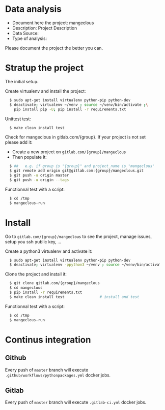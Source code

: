 # Data analysis
- Document here the project: mangeclous
- Description: Project Description
- Data Source:
- Type of analysis:

Please document the project the better you can.

# Stratup the project

The initial setup.

Create virtualenv and install the project:
```bash
  $ sudo apt-get install virtualenv python-pip python-dev
  $ deactivate; virtualenv ~/venv ; source ~/venv/bin/activate ;\
    pip install pip -U; pip install -r requirements.txt
```

Unittest test:
```bash
  $ make clean install test
```

Check for mangeclous in gitlab.com/{group}.
If your project is not set please add it:

- Create a new project on `gitlab.com/{group}/mangeclous`
- Then populate it:

```bash
  $ ##   e.g. if group is "{group}" and project_name is "mangeclous"
  $ git remote add origin git@gitlab.com:{group}/mangeclous.git
  $ git push -u origin master
  $ git push -u origin --tags
```

Functionnal test with a script:
```bash
  $ cd /tmp
  $ mangeclous-run
```
# Install
Go to `gitlab.com/{group}/mangeclous` to see the project, manage issues,
setup you ssh public key, ...

Create a python3 virtualenv and activate it:
```bash
  $ sudo apt-get install virtualenv python-pip python-dev
  $ deactivate; virtualenv -ppython3 ~/venv ; source ~/venv/bin/activate
```

Clone the project and install it:
```bash
  $ git clone gitlab.com/{group}/mangeclous
  $ cd mangeclous
  $ pip install -r requirements.txt
  $ make clean install test                # install and test
```
Functionnal test with a script:
```bash
  $ cd /tmp
  $ mangeclous-run
``` 

# Continus integration
## Github 
Every push of `master` branch will execute `.github/workflows/pythonpackages.yml` docker jobs.
## Gitlab
Every push of `master` branch will execute `.gitlab-ci.yml` docker jobs.
